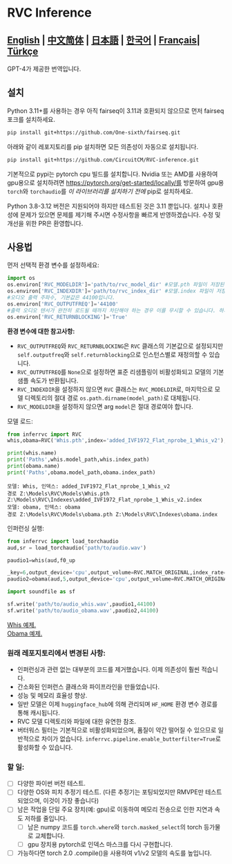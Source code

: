 # RVC Inference

[**English**](./README.md) | [**中文简体**](./docs/README.ch.md) | [**日本語**](./docs/README.ja.md) | [**한국어**](./docs/README.ko.md) | [**Français**](./docs/README.fr.md)| [**Türkçe**](./docs/README.tr.md)
------
GPT-4가 제공한 번역입니다.

## 설치
Python 3.11+를 사용하는 경우 아직 fairseq이 3.11과 호환되지 않으므로 먼저 fairseq 포크를 설치하세요.
```bash
pip install git+https://github.com/One-sixth/fairseq.git
```

아래와 같이 레포지토리를 pip 설치하면 모든 의존성이 자동으로 설치됩니다.
```bash
pip install git+https://github.com/CircuitCM/RVC-inference.git
```
기본적으로 pypi는 pytorch cpu 빌드를 설치합니다. Nvidia 또는 AMD를 사용하여 gpu용으로 설치하려면 https://pytorch.org/get-started/locally/를 방문하여 gpu용 `torch`와 `torchaudio`를 _이 라이브러리를 설치하기 전에_ pip로 설치하세요.

Python 3.8-3.12 버전은 지원되어야 하지만 테스트된 것은 3.11 뿐입니다. 설치나 호환성에 문제가 있으면 문제를 제기해 주시면 수정사항을 빠르게 반영하겠습니다.
수정 및 개선을 위한 PR은 환영합니다.

## 사용법
먼저 선택적 환경 변수를 설정하세요:
```python
import os
os.environ['RVC_MODELDIR']='path/to/rvc_model_dir' #모델.pth 파일이 저장된 곳.
os.environ['RVC_INDEXDIR']='path/to/rvc_index_dir' #모델.index 파일이 저장된 곳.
#오디오 출력 주파수, 기본값은 44100입니다.
os.environ['RVC_OUTPUTFREQ']='44100'
#출력 오디오 텐서가 완전히 로드될 때까지 차단해야 하는 경우 이를 무시할 수 있습니다. 하지만 더 큰 torch 파이프라인에서 실행하려면 False로 설정하면 성능이 약간 향상됩니다.
os.environ['RVC_RETURNBLOCKING']='True'
```
**환경 변수에 대한 참고사항:**
- `RVC_OUTPUTFREQ`와 `RVC_RETURNBLOCKING`은 `RVC` 클래스의 기본값으로 설정되지만 `self.outputfreq`와 `self.returnblocking`으로 인스턴스별로 재정의할 수 있습니다.
- `RVC_OUTPUTFREQ`를 `None`으로 설정하면 표준 리샘플링이 비활성화되고 모델의 기본 샘플 속도가 반환됩니다.
- `RVC_INDEXDIR`을 설정하지 않으면 `RVC` 클래스는 `RVC_MODELDIR`로, 마지막으로 모델 디렉토리의 절대 경로 `os.path.dirname(model_path)`로 대체됩니다.
- `RVC_MODELDIR`을 설정하지 않으면 arg `model`은 절대 경로여야 합니다.

모델 로드:
```python
from inferrvc import RVC
whis,obama=RVC('Whis.pth',index='added_IVF1972_Flat_nprobe_1_Whis_v2'),RVC(model='obama')

print(whis.name)
print('Paths',whis.model_path,whis.index_path)
print(obama.name)
print('Paths',obama.model_path,obama.index_path)
```
```text
모델: Whis, 인덱스: added_IVF1972_Flat_nprobe_1_Whis_v2
경로 Z:\Models\RVC\Models\Whis.pth Z:\Models\RVC\Indexes\added_IVF1972_Flat_nprobe_1_Whis_v2.index
모델: obama, 인덱스: obama
경로 Z:\Models\RVC\Models\obama.pth Z:\Models\RVC\Indexes\obama.index
```

인퍼런싱 실행:
```python
from inferrvc import load_torchaudio
aud,sr = load_torchaudio('path/to/audio.wav')

paudio1=whis(aud,f0_up

_key=6,output_device='cpu',output_volume=RVC.MATCH_ORIGINAL,index_rate=.75)
paudio2=obama(aud,5,output_device='cpu',output_volume=RVC.MATCH_ORIGINAL,index_rate=.9)

import soundfile as sf

sf.write('path/to/audio_whis.wav',paudio1,44100)
sf.write('path/to/audio_obama.wav',paudio2,44100)
```
[Whis 예제.](./docs/audio_whis.wav)  
[Obama 예제.](./docs/audio_obama.wav)

### 원래 레포지토리에서 변경된 사항:
 - 인퍼런싱과 관련 없는 대부분의 코드를 제거했습니다. 이제 의존성이 훨씬 적습니다.
 - 간소화된 인퍼런스 클래스와 파이프라인을 만들었습니다.
 - 성능 및 메모리 효율성 향상.
 - 일반 모델은 이제 `huggingface_hub`에 의해 관리되며 `HF_HOME` 환경 변수 경로를 통해 캐시됩니다.
 - RVC 모델 디렉토리와 파일에 대한 유연한 참조.
 - 버터워스 필터는 기본적으로 비활성화되었으며, 품질이 약간 떨어질 수 있으므로 일반적으로 차이가 없습니다. `inferrvc.pipeline.enable_butterfilter=True`로 활성화할 수 있습니다.

### 할 일:
- [ ] 다양한 파이썬 버전 테스트.
- [ ] 다양한 OS와 피치 추정기 테스트. (다른 추정기는 포팅되었지만 RMVPE만 테스트되었으며, 이것이 가장 좋습니다)
- [ ] 남은 작업을 단일 주요 장치(예: gpu)로 이동하여 메모리 전송으로 인한 지연과 속도 저하를 줄입니다.
  - [ ] 남은 numpy 코드를 `torch.where`와 `torch.masked_select`의 torch 등가물로 교체합니다.
  - [ ] gpu 장치용 pytorch로 인덱스 마스크를 다시 구현합니다.
- [ ] 가능하다면 torch 2.0 .compile()을 사용하여 v1/v2 모델의 속도를 높입니다.